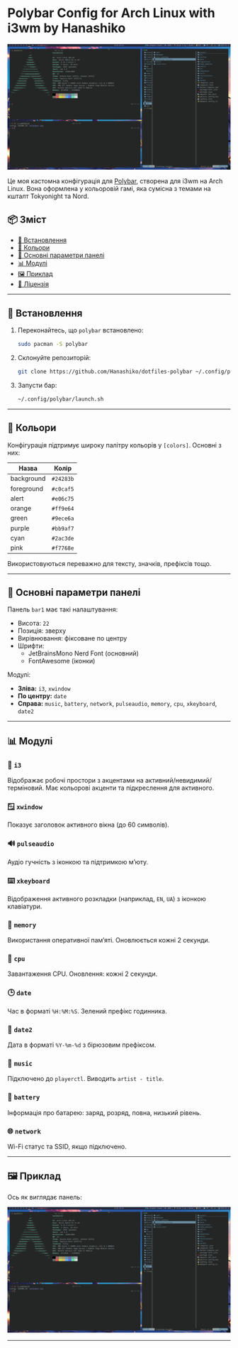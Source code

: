 
# Polybar Config for Arch Linux with i3wm by Hanashiko

![Example](./example.png)

Це моя кастомна конфігурація для [Polybar](https://github.com/polybar/polybar), створена для i3wm на Arch Linux. Вона оформлена у кольоровій гамі, яка сумісна з темами на кшталт Tokyonight та Nord.

## 📦 Зміст

- [🔧 Встановлення](#-встановлення)
- [🎨 Кольори](#-кольори)
- [📐 Основні параметри панелі](#-основні-параметри-панелі)
- [📊 Модулі](#-модулі)
- [🖼️ Приклад](#-приклад)
- [📃 Ліцензія](#-ліцензія)

---

## 🔧 Встановлення

1. Переконайтесь, що `polybar` встановлено:
   ```bash
   sudo pacman -S polybar
   ```

2. Склонуйте репозиторій:
   ```bash
   git clone https://github.com/Hanashiko/dotfiles-polybar ~/.config/polybar
   ```

3. Запусти бар:
   ```bash
   ~/.config/polybar/launch.sh
   ```

---

## 🎨 Кольори

Конфігурація підтримує широку палітру кольорів у `[colors]`. Основні з них:

| Назва         | Колір    |
|---------------|----------|
| background    | `#24283b` |
| foreground    | `#c0caf5` |
| alert         | `#e06c75` |
| orange        | `#ff9e64` |
| green         | `#9ece6a` |
| purple        | `#bb9af7` |
| cyan          | `#2ac3de` |
| pink          | `#f7768e` |

Використовуються переважно для тексту, значків, префіксів тощо.

---

## 📐 Основні параметри панелі

Панель `bar1` має такі налаштування:

- Висота: `22`
- Позиція: зверху
- Вирівнювання: фіксоване по центру
- Шрифти:
  - JetBrainsMono Nerd Font (основний)
  - FontAwesome (іконки)

Модулі:
- **Зліва:** `i3`, `xwindow`
- **По центру:** `date`
- **Справа:** `music`, `battery`, `network`, `pulseaudio`, `memory`, `cpu`, `xkeyboard`, `date2`

---

## 📊 Модулі

### 🧩 `i3`
Відображає робочі простори з акцентами на активний/невидимий/терміновий. Має кольорові акценти та підкреслення для активного.

### 🪟 `xwindow`
Показує заголовок активного вікна (до 60 символів).

### 🔊 `pulseaudio`
Аудіо гучність з іконкою та підтримкою м’юту.

### ⌨️ `xkeyboard`
Відображення активного розкладки (наприклад, `EN`, `UA`) з іконкою клавіатури.

### 🧠 `memory`
Використання оперативної пам’яті. Оновлюється кожні 2 секунди.

### 🧮 `cpu`
Завантаження CPU. Оновлення: кожні 2 секунди.

### 🕒 `date`
Час в форматі `%H:%M:%S`. Зелений префікс годинника.

### 📅 `date2`
Дата в форматі `%Y-%m-%d` з бірюзовим префіксом.

### 🎵 `music`
Підключено до `playerctl`. Виводить `artist - title`.

### 🔋 `battery`
Інформація про батарею: заряд, розряд, повна, низький рівень.

### 🌐 `network`
Wi-Fi статус та SSID, якщо підключено.

---

## 🖼️ Приклад

Ось як виглядає панель:

![Example](./example.png)

---

